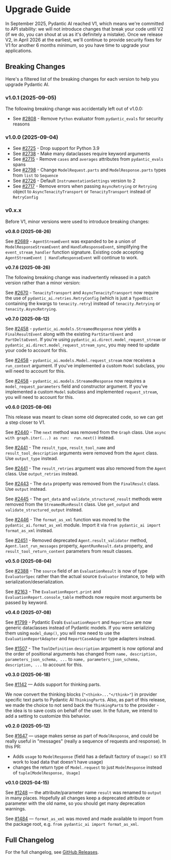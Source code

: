 # Upgrade Guide

In September 2025, Pydantic AI reached V1, which means we're committed to API stability: we will not introduce changes that break your code until V2 (if we do, you can shout at us as it's definitely a mistake).
Once we release V2, in April 2026 at the earliest, we'll continue to provide security fixes for V1 for another 6 months minimum, so you have time to upgrade your applications.

## Breaking Changes

Here's a filtered list of the breaking changes for each version to help you upgrade Pydantic AI.

### v1.0.1 (2025-09-05)

The following breaking change was accidentally left out of v1.0.0:

- See [#2808](https://github.com/pydantic/pydantic-ai/pull/2808) - Remove `Python` evaluator from `pydantic_evals` for security reasons

### v1.0.0 (2025-09-04)

- See [#2725](https://github.com/pydantic/pydantic-ai/pull/2725) - Drop support for Python 3.9
- See [#2738](https://github.com/pydantic/pydantic-ai/pull/2738) - Make many dataclasses require keyword arguments
- See [#2715](https://github.com/pydantic/pydantic-ai/pull/2715) - Remove `cases` and `averages` attributes from `pydantic_evals` spans
- See [#2798](https://github.com/pydantic/pydantic-ai/pull/2798) - Change `ModelRequest.parts` and `ModelResponse.parts` types from `list` to `Sequence`
- See [#2726](https://github.com/pydantic/pydantic-ai/pull/2726) - Default `InstrumentationSettings` version to 2
- See [#2717](https://github.com/pydantic/pydantic-ai/pull/2717) - Remove errors when passing `AsyncRetrying` or `Retrying` object to `AsyncTenacityTransport` or `TenacityTransport` instead of `RetryConfig`

### v0.x.x

Before V1, minor versions were used to introduce breaking changes:

**v0.8.0 (2025-08-26)**

See [#2689](https://github.com/pydantic/pydantic-ai/pull/2689) - `AgentStreamEvent` was expanded to be a union of `ModelResponseStreamEvent` and `HandleResponseEvent`, simplifying the `event_stream_handler` function signature. Existing code accepting `AgentStreamEvent | HandleResponseEvent` will continue to work.

**v0.7.6 (2025-08-26)**

The following breaking change was inadvertently released in a patch version rather than a minor version:

See [#2670](https://github.com/pydantic/pydantic-ai/pull/2670) - `TenacityTransport` and `AsyncTenacityTransport` now require the use of `pydantic_ai.retries.RetryConfig` (which is just a `TypedDict` containing the kwargs to `tenacity.retry`) instead of `tenacity.Retrying` or `tenacity.AsyncRetrying`.

**v0.7.0 (2025-08-12)**

See [#2458](https://github.com/pydantic/pydantic-ai/pull/2458) - `pydantic_ai.models.StreamedResponse` now yields a `FinalResultEvent` along with the existing `PartStartEvent` and `PartDeltaEvent`. If you're using `pydantic_ai.direct.model_request_stream` or `pydantic_ai.direct.model_request_stream_sync`, you may need to update your code to account for this.

See [#2458](https://github.com/pydantic/pydantic-ai/pull/2458) - `pydantic_ai.models.Model.request_stream` now receives a `run_context` argument. If you've implemented a custom `Model` subclass, you will need to account for this.

See [#2458](https://github.com/pydantic/pydantic-ai/pull/2458) - `pydantic_ai.models.StreamedResponse` now requires a `model_request_parameters` field and constructor argument. If you've implemented a custom `Model` subclass and implemented `request_stream`, you will need to account for this.

**v0.6.0 (2025-08-06)**

This release was meant to clean some old deprecated code, so we can get a step closer to V1.

See [#2440](https://github.com/pydantic/pydantic-ai/pull/2440) - The `next` method was removed from the `Graph` class. Use `async with graph.iter(...) as run:  run.next()` instead.

See [#2441](https://github.com/pydantic/pydantic-ai/pull/2441) - The `result_type`, `result_tool_name` and `result_tool_description` arguments were removed from the `Agent` class. Use `output_type` instead.

See [#2441](https://github.com/pydantic/pydantic-ai/pull/2441) - The `result_retries` argument was also removed from the `Agent` class. Use `output_retries` instead.

See [#2443](https://github.com/pydantic/pydantic-ai/pull/2443) - The `data` property was removed from the `FinalResult` class. Use `output` instead.

See [#2445](https://github.com/pydantic/pydantic-ai/pull/2445) - The `get_data` and `validate_structured_result` methods were removed from the
`StreamedRunResult` class. Use `get_output` and `validate_structured_output` instead.

See [#2446](https://github.com/pydantic/pydantic-ai/pull/2446) - The `format_as_xml` function was moved to the `pydantic_ai.format_as_xml` module.
Import it via `from pydantic_ai import format_as_xml` instead.

See [#2451](https://github.com/pydantic/pydantic-ai/pull/2451) - Removed deprecated `Agent.result_validator` method, `Agent.last_run_messages` property, `AgentRunResult.data` property, and `result_tool_return_content` parameters from result classes.

**v0.5.0 (2025-08-04)**

See [#2388](https://github.com/pydantic/pydantic-ai/pull/2388) - The `source` field of an `EvaluationResult` is now of type `EvaluatorSpec` rather than the actual source `Evaluator` instance, to help with serialization/deserialization.

See [#2163](https://github.com/pydantic/pydantic-ai/pull/2163) - The `EvaluationReport.print` and `EvaluationReport.console_table` methods now require most arguments be passed by keyword.

**v0.4.0 (2025-07-08)**

See [#1799](https://github.com/pydantic/pydantic-ai/pull/1799) - Pydantic Evals `EvaluationReport` and `ReportCase` are now generic dataclasses instead of Pydantic models. If you were serializing them using `model_dump()`, you will now need to use the `EvaluationReportAdapter` and `ReportCaseAdapter` type adapters instead.

See [#1507](https://github.com/pydantic/pydantic-ai/pull/1507) - The `ToolDefinition` `description` argument is now optional and the order of positional arguments has changed from `name, description, parameters_json_schema, ...` to `name, parameters_json_schema, description, ...` to account for this.

**v0.3.0 (2025-06-18)**

See [#1142](https://github.com/pydantic/pydantic-ai/pull/1142) — Adds support for thinking parts.

We now convert the thinking blocks (`"<think>..."</think>"`) in provider specific text parts to
Pydantic AI `ThinkingPart`s. Also, as part of this release, we made the choice to not send back the
`ThinkingPart`s to the provider - the idea is to save costs on behalf of the user. In the future, we
intend to add a setting to customize this behavior.

**v0.2.0 (2025-05-12)**

See [#1647](https://github.com/pydantic/pydantic-ai/pull/1647) — usage makes sense as part of `ModelResponse`, and could be really useful in "messages" (really a sequence of requests and response). In this PR:

- Adds `usage` to `ModelResponse` (field has a default factory of `Usage()` so it'll work to load data that doesn't have usage)
- changes the return type of `Model.request` to just `ModelResponse` instead of `tuple[ModelResponse, Usage]`

**v0.1.0 (2025-04-15)**

See [#1248](https://github.com/pydantic/pydantic-ai/pull/1248) — the attribute/parameter name `result` was renamed to `output` in many places. Hopefully all changes keep a deprecated attribute or parameter with the old name, so you should get many deprecation warnings.

See [#1484](https://github.com/pydantic/pydantic-ai/pull/1484) — `format_as_xml` was moved and made available to import from the package root, e.g. `from pydantic_ai import format_as_xml`.

## Full Changelog

<div id="display-changelog">
  For the full changelog, see <a href="https://github.com/pydantic/pydantic-ai/releases">GitHub Releases</a>.
</div>

<script>
  fetch('/changelog.html').then(r => {
    if (r.ok) {
      r.text().then(t => {
        document.getElementById('display-changelog').innerHTML = t;
      });
    }
  });
</script>
